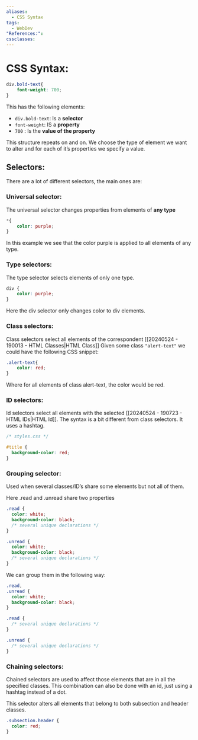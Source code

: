 ```yaml
---
aliases:
  - CSS Syntax
tags:
  - WebDev
"References:": 
cssclasses:
---
```

# CSS Syntax:

```css 
div.bold-text{
	font-weight: 700;
}
```

This has the following elements: 
+ `div.bold-text`: Is a **selector**
+ `font-weight`: IS a **property**
+ `700` : Is the **value of the property**

This structure repeats on and on. We choose the type of element we want to alter and for each of it’s properties we specify a value. 

## Selectors: 
There are a lot of different selectors, the main ones are: 

### Universal selector:
The universal selector changes properties from elements of **any type**

```css 
*{
	color: purple;
}
```
In this example we see that the color purple is applied to all elements of any type.

### Type selectors:
 The type selector selects elements of only one type. 
```css 
div {
	color: purple;
}
```
Here the div selector only changes color to div elements. 

### Class selectors: 
Class selectors select all elements of the correspondent [[20240524 - 190013 - HTML Classes|HTML Class]]
Given some class `"alert-text"` we could have the following CSS snippet: 

```CSS 
.alert-text{
	color: red;
}
```
Where for all elements of class alert-text, the color would be red.

### ID selectors: 
Id selectors select all elements with the selected [[20240524 - 190723 - HTML IDs|HTML Id]].
The syntax is a bit different from class selectors. It uses a hashtag. 

```css
/* styles.css */

#title {
  background-color: red;
}

```

### Grouping selector: 
Used when several classes/ID’s share some elements but not all of them. 

Here .read and .unread share two properties
```css
.read {
  color: white;
  background-color: black;
  /* several unique declarations */
}

.unread {
  color: white;
  background-color: black;
  /* several unique declarations */
}

```

We can group them in the following way: 
```css
.read,
.unread {
  color: white;
  background-color: black;
}

.read {
  /* several unique declarations */
}

.unread {
  /* several unique declarations */
}

```

### Chaining selectors: 
Chained selectors are used to affect those elements that are in all the specified classes.
This combination can also be done with an id, just using a hashtag instead of a dot. 

This selector alters all elements that belong to both subsection and header classes.
```css
.subsection.header {
  color: red;
}
```

